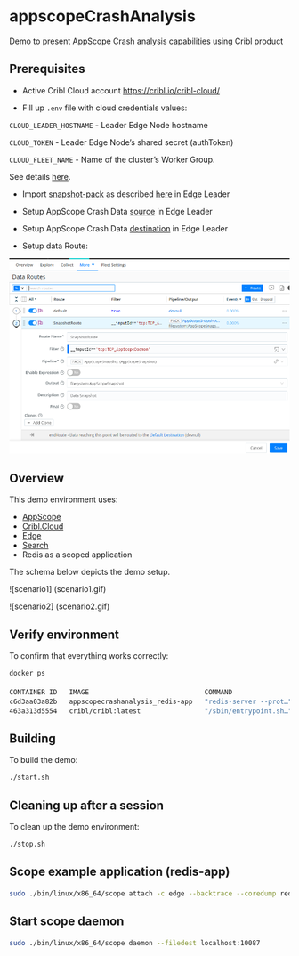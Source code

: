 # appscopeCrashAnalysis
Demo to present AppScope Crash analysis capabilities using Cribl product

## Prerequisites

- Active Cribl Cloud account https://cribl.io/cribl-cloud/

- Fill up `.env` file with cloud credentials values:


`CLOUD_LEADER_HOSTNAME` - Leader Edge Node hostname

`CLOUD_TOKEN` - Leader Edge Node’s shared secret (authToken)

`CLOUD_FLEET_NAME` - Name of the cluster’s Worker Group.


See details [here](https://docs.cribl.io/edge/environment-variables/).

- Import [snapshot-pack](snapshot-pack/AppScopeSnapshot_1.0.0.crbl) as described [here](https://docs.cribl.io/stream/packs/?_gl=1*ktnf9j*_up*MQ..*_ga*MTMyODQ3MTA4Ny4xNjc3NTgyNTI5*_ga_NM9RJKZ94V*MTY3NzU4MjUyOS4xLjEuMTY3NzU4MjUzOS4wLjAuMA..#file) in Edge Leader

- Setup AppScope Crash Data [source](source/input.json) in Edge Leader

- Setup AppScope Crash Data [destination](destination/output.json) in Edge Leader

- Setup data Route:

![data_route](data_route.png)

## Overview
This demo environment uses:

- [AppScope](https://cribl.io/appscope/)
- [Cribl.Cloud](https://cribl.io/cribl-cloud/)
- [Edge](https://cribl.io/edge/)
- [Search](https://cribl.io/search/)
- Redis as a scoped application

The schema below depicts the demo setup.

![scenario1]
(scenario1.gif)

![scenario2]
(scenario2.gif)

## Verify environment

To confirm that everything works correctly:

```bash
docker ps

CONTAINER ID   IMAGE                             COMMAND                  CREATED         STATUS        PORTS                                       NAMES
c6d3aa03a82b   appscopecrashanalysis_redis-app   "redis-server --prot…"   2 seconds ago   Up 1 second   0.0.0.0:6379->6379/tcp, :::6379->6379/tcp   redis-app
463a313d5554   cribl/cribl:latest                "/sbin/entrypoint.sh…"   2 seconds ago   Up 1 second                                               edge-node1
```

## Building

To build the demo:

```bash
./start.sh
```

## Cleaning up after a session

To clean up the demo environment:

```bash
./stop.sh
```

## Scope example application (redis-app)

```bash
sudo ./bin/linux/x86_64/scope attach -c edge --backtrace --coredump redis-server
```

## Start scope daemon

```bash
sudo ./bin/linux/x86_64/scope daemon --filedest localhost:10087
```
